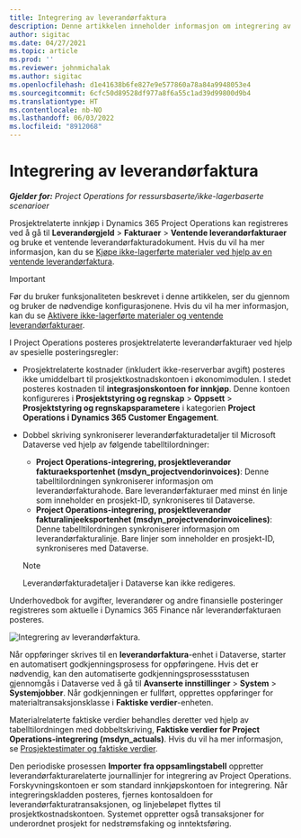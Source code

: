 ```yaml
---
title: Integrering av leverandørfaktura
description: Denne artikkelen inneholder informasjon om integrering av leverandørfaktura i Project Operations.
author: sigitac
ms.date: 04/27/2021
ms.topic: article
ms.prod: ''
ms.reviewer: johnmichalak
ms.author: sigitac
ms.openlocfilehash: d1e41638b6fe827e9e577860a78a84a9948053e4
ms.sourcegitcommit: 6cfc50d89528df977a8f6a55c1ad39d99800d9b4
ms.translationtype: HT
ms.contentlocale: nb-NO
ms.lasthandoff: 06/03/2022
ms.locfileid: "8912068"
---
```

# <a name="vendor-invoice-integration"></a>Integrering av leverandørfaktura

_**Gjelder for:** Project Operations for ressursbaserte/ikke-lagerbaserte scenarioer_

Prosjektrelaterte innkjøp i Dynamics 365 Project Operations kan registreres ved å gå til **Leverandørgjeld** > **Fakturaer** > **Ventende leverandørfakturaer** og bruke et ventende leverandørfakturadokument. Hvis du vil ha mer informasjon, kan du se [Kjøpe ikke-lagerførte materialer ved hjelp av en ventende leverandørfaktura](../procurement/pending-vendor-invoices.md).

> [!IMPORTANT]
> Før du bruker funksjonaliteten beskrevet i denne artikkelen, ser du gjennom og bruker de nødvendige konfigurasjonene. Hvis du vil ha mer informasjon, kan du se [Aktivere ikke-lagerførte materialer og ventende leverandørfakturaer](../procurement/configure-materials-nonstocked.md).

I Project Operations posteres prosjektrelaterte leverandørfakturaer ved hjelp av spesielle posteringsregler:

- Prosjektrelaterte kostnader (inkludert ikke-reserverbar avgift) posteres ikke umiddelbart til prosjektkostnadskontoen i økonomimodulen. I stedet posteres kostnaden til **integrasjonskontoen for innkjøp**. Denne kontoen konfigureres i **Prosjektstyring og regnskap** > **Oppsett** > **Prosjektstyring og regnskapsparametere** i kategorien **Project Operations i Dynamics 365 Customer Engagement**.
- Dobbel skriving synkroniserer leverandørfakturadetaljer til Microsoft Dataverse ved hjelp av følgende tabelltilordninger:

     - **Project Operations-integrering, prosjektleverandør fakturaeksportenhet (msdyn_projectvendorinvoices)**: Denne tabelltilordningen synkroniserer informasjon om leverandørfakturahode. Bare leverandørfakturaer med minst én linje som inneholder en prosjekt-ID, synkroniseres til Dataverse.
     - **Project Operations-integrering, prosjektleverandør fakturalinjeeksportenhet (msdyn_projectvendorinvoicelines)**: Denne tabelltilordningen synkroniserer informasjon om leverandørfakturalinje. Bare linjer som inneholder en prosjekt-ID, synkroniseres med Dataverse.

     > [!NOTE]
     > Leverandørfakturadetaljer i Dataverse kan ikke redigeres.

Underhovedbok for avgifter, leverandører og andre finansielle posteringer registreres som aktuelle i Dynamics 365 Finance når leverandørfakturaen posteres.

![Integrering av leverandørfaktura.](media/DW7VendorInvoice.png)

Når oppføringer skrives til en **leverandørfaktura**-enhet i Dataverse, starter en automatisert godkjenningsprosess for oppføringene. Hvis det er nødvendig, kan den automatiserte godkjenningsprosessstatusen gjennomgås i Dataverse ved å gå til **Avanserte innstillinger** > **System** > **Systemjobber**. Når godkjenningen er fullført, opprettes oppføringer for materialtransaksjonsklasse i **Faktiske verdier**-enheten.

Materialrelaterte faktiske verdier behandles deretter ved hjelp av tabelltilordningen med dobbeltskriving, **Faktiske verdier for Project Operations-integrering (msdyn_actuals)**. Hvis du vil ha mer informasjon, se [Prosjektestimater og faktiske verdier](resource-dual-write-estimates-actuals.md).

Den periodiske prosessen **Importer fra oppsamlingstabell** oppretter leverandørfakturarelaterte journallinjer for integrering av Project Operations. Forskyvningskontoen er som standard innkjøpskontoen for integrering. Når integreringskladden posteres, fjernes kontosaldoen for leverandørfakturatransaksjonen, og linjebeløpet flyttes til prosjektkostnadskontoen. Systemet oppretter også transaksjoner for underordnet prosjekt for nedstrømsfaking og inntektsføring.
